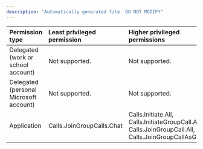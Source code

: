 ```yaml
---
description: "Automatically generated file. DO NOT MODIFY"
---
```


|Permission type|Least privileged permission|Higher privileged permissions|
|:---|:---|:---|
|Delegated (work or school account)|Not supported.|Not supported.|
|Delegated (personal Microsoft account)|Not supported.|Not supported.|
|Application|Calls.JoinGroupCalls.Chat|Calls.Initiate.All, Calls.InitiateGroupCall.All, Calls.JoinGroupCall.All, Calls.JoinGroupCallAsGuest.All|


